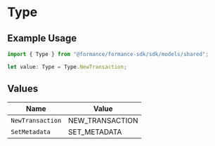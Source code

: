 # Type

## Example Usage

```typescript
import { Type } from "@formance/formance-sdk/sdk/models/shared";

let value: Type = Type.NewTransaction;
```

## Values

| Name             | Value            |
| ---------------- | ---------------- |
| `NewTransaction` | NEW_TRANSACTION  |
| `SetMetadata`    | SET_METADATA     |